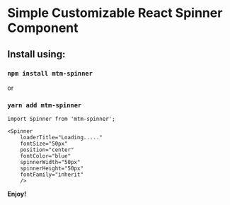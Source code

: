 # Simple Customizable React Spinner Component

## Install using:

### `npm install mtm-spinner`
or
### `yarn add mtm-spinner`


```
import Spinner from 'mtm-spinner';
```


```
<Spinner
    loaderTitle="Loading....."
    fontSize="50px"
    position="center"
    fontColor="blue"
    spinnerWidth="50px"
    spinnerHeight="50px"
    fontFamily="inherit"
    />
```  

**Enjoy!**
